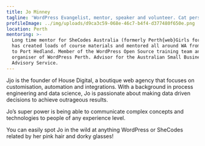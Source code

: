 ```yaml
---
title: Jo Minney
tagline: 'WordPress Evangelist, mentor, speaker and volunteer. Cat person.'
profileImage: ../img/uploads/d9ca3c59-068e-46c7-b4f4-d377480f650e.png
location: Perth
mentoring: >-
  Long time mentor for SheCodes Australia (formerly Perth{web}Girls for which Jo
  has created loads of course materials and mentored all around WA from Bunbury
  to Port Hedland. Member of the WordPress Open Source training team and lead
  organiser of WordPress Perth. Advisor for the Australian Small Business
  Advisory Service.
---
```

Jjo is the founder of House Digital, a boutique web agency that focuses on customisation, automation and integrations. With a background in process engineering and data science, Jo is passionate about making data driven decisions to achieve outrageous results.

Jo’s super power is being able to communicate complex concepts and technologies to people of any experience level.

You can easily spot Jo in the wild at anything WordPress or SheCodes related by her pink hair and dorky glasses!
